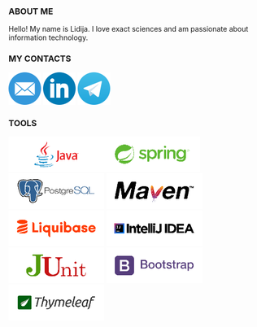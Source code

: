 ### ABOUT ME

Hello! My name is Lidija. I love exact sciences and am passionate about information technology.

### MY CONTACTS

<a href="mailto:dalilija@gmail.com"><img src="images/mail.png" alt="dalilija@gmail.com"></a>
<a href="https://www.linkedin.com/in/lidija-silantjeva-75b911244/"><img src="images/linkedin.png" alt="LinkedIn"></a>
<a href="https://www.linkedin.com/in/lidija-silantjeva-75b911244/"><img src="images/telegram.png" alt="Telegram"></a>

### TOOLS

<img src="images/Java_S.png" alt="Java" height="70"><img src="./images/Spring.png" alt="Spring Framework" height="70">
<img src="./images/postgresql.png" alt="PostgreSQL" height="70">
<img src="./images/Maven.png" alt="Maven" height="70">
<img src="./images/Liquibase.png" alt="Liquibase" height="70">
<img src="./images/Intellij_IDEA.png" alt="Intellij IDEA" height="70">
<img src="./images/junit.png" alt="JUnit" height="70">
<img src="./images/bootstrap.png" alt="Thymeleaf" height="70">
<img src="./images/thymeleaf_logo_300x100.png" alt="Thymeleaf" height="70">

<!--
**Sarabik/Sarabik** is a ✨ _special_ ✨ repository because its `README.md` (this file) appears on your GitHub profile.

Here are some ideas to get you started:

- 🔭 I’m currently working on ...
- 🌱 I’m currently learning ...
- 👯 I’m looking to collaborate on ...
- 🤔 I’m looking for help with ...
- 💬 Ask me about ...
- 📫 How to reach me: ...
- 😄 Pronouns: ...
- ⚡ Fun fact: ...
-->
